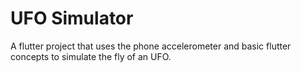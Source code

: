 # UFO Simulator

A flutter project that uses the phone accelerometer and basic flutter concepts to simulate the fly of an UFO.
